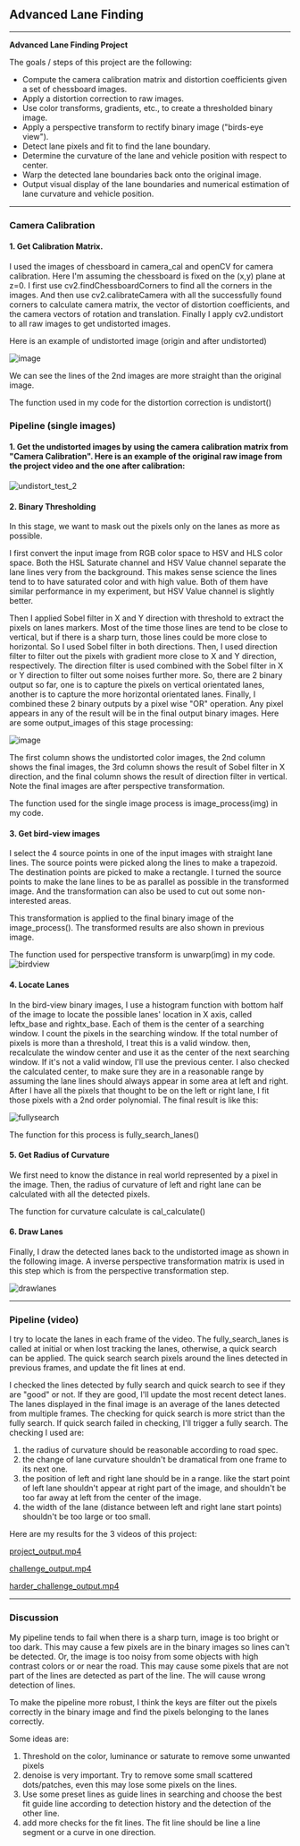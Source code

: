 ## Advanced Lane Finding 

---

**Advanced Lane Finding Project**

The goals / steps of this project are the following:

* Compute the camera calibration matrix and distortion coefficients given a set of chessboard images.
* Apply a distortion correction to raw images.
* Use color transforms, gradients, etc., to create a thresholded binary image.
* Apply a perspective transform to rectify binary image ("birds-eye view").
* Detect lane pixels and fit to find the lane boundary.
* Determine the curvature of the lane and vehicle position with respect to center.
* Warp the detected lane boundaries back onto the original image.
* Output visual display of the lane boundaries and numerical estimation of lane curvature and vehicle position.


---

### Camera Calibration

#### 1. Get Calibration Matrix.

I used the images of chessboard in camera_cal and openCV for camera calibration. Here I'm assuming the chessboard is fixed on the (x,y) plane at z=0. I first use cv2.findChessboardCorners to find all the corners in the images. And then use cv2.calibrateCamera with all the successfully found corners to calculate camera matrix, the vector of distortion coefficients, and the camera vectors of rotation and translation. Finally I apply cv2.undistort to all raw images to get undistorted images.

Here is an example of undistorted image (origin and after undistorted)

![image](./output_images/undistort.png)

We can see the lines of the 2nd images are more straight than the original image.

The function used in my code for the distortion correction is undistort()

### Pipeline (single images)

#### 1. Get the undistorted images by using the camera calibration matrix from "Camera Calibration". Here is an example of the original raw image from the project video and the one after calibration:

![undistort_test_2](output_images/undistort_test_2.png)

#### 2. Binary Thresholding 

In this stage, we want to mask out the pixels only on the lanes as more as possible. 

I first convert the input image from RGB color space to HSV and HLS color space. Both the HSL Saturate channel and HSV Value channel separate the lane lines very from the background. This makes sense science the lines tend to to have saturated color and with high value. Both of them have similar performance in my experiment, but HSV Value channel is slightly better.

Then I applied Sobel filter in X and Y direction with threshold to extract the pixels on lanes markers. Most of the time those lines are tend to be close to vertical, but if there is a sharp turn, those lines could be more close to horizontal. So I used Sobel filter in both directions. Then, I used direction filter to filter out the pixels with gradient more close to X and Y direction, respectively. The direction filter is used combined with the Sobel filter in X or Y direction to filter out some noises further more. So, there are 2 binary output so far, one is to capture the pixels on vertical orientated lanes, another is to capture the more horizontal orientated lanes. Finally, I combined these 2 binary outputs by a pixel wise "OR" operation. Any pixel appears in any of the result will be in the final output binary images. Here are some output_images of this stage processing:

![image](./output_images/sobel_dir.png)



The first column shows the undistorted color images, the 2nd column shows the final images, the 3rd column shows the result of Sobel filter in X direction, and the final column shows the result of direction filter in vertical. Note the final images are after perspective transformation. 

The function used for the single image process is image_process(img) in my code. 

#### 3. Get bird-view images

I select the 4 source points in one of the input images with straight lane lines. The source points were picked along the lines to make a trapezoid. The destination points are picked to make a rectangle. I turned the source points to make the lane lines to be as parallel as possible in the transformed image. And the transformation can also be used to cut out some non-interested areas.

This transformation is applied to the final binary image of the image_process(). The transformed results are also shown in previous image.

The function used for perspective transform is unwarp(img) in my code.  ![birdview](output_images/birdview.png)

#### 4. Locate Lanes

In the bird-view binary images, I use a histogram function with bottom half of the image to locate the possible lanes' location in X axis, called leftx_base and rightx_base. Each of them is the center of a searching window. I count the pixels in the searching window. If the total number of pixels is more than a threshold, I treat this is a valid window. then, recalculate the window center and use it as the center of the next searching window. If it's not a valid window, I'll use the previous center. I also checked the calculated center, to make sure they are in a reasonable range by assuming the lane lines should always appear in some area at left and right. After I have all the pixels that thought to be on the left or right lane, I fit those pixels with a 2nd order polynomial. The final result is like this:

![fullysearch](output_images/fullysearch.png)

The function for this process is fully_search_lanes()

#### 5. Get Radius of Curvature 

We first need to know the distance in real world represented by a pixel in the image.  Then, the radius of curvature of left and right lane can be calculated with all the detected pixels. 

The function for curvature calculate is cal_calculate()

#### 6. Draw Lanes

Finally, I draw the detected lanes back to the undistorted image as shown in the following image. A inverse perspective transformation matrix is used in this step which is from the perspective transformation step.

![drawlanes](output_images/drawlanes.png)

---

### Pipeline (video)

I try to locate the lanes in each frame of the video. The fully_search_lanes is called at initial or when lost tracking the lanes, otherwise, a quick search can be applied. The quick search search pixels around the lines detected in previous frames, and update the fit lines at end.

I checked the lines detected by fully search and quick search to see if they are "good" or not. If they are good, I'll update the most recent detect lanes. The lanes displayed in the final image is an average of the lanes detected from multiple frames. The checking for quick search is more strict than the fully search. If quick search failed in checking, I'll trigger a fully search. The checking I used are:

1. the radius of curvature should be reasonable according to road spec.
2. the change of lane curvature shouldn't be dramatical from one frame to its next one.
3. the position of left and right lane should be in a range. like the start point of left lane shouldn't appear at right part of the image, and shouldn't be too far away at left from the center of the image.
4. the width of the lane (distance between left and right lane start points) shouldn't be too large or too small.

Here are my results for the 3 videos of this project:

[project_output.mp4](output_images/project_output.mp4)

[challenge_output.mp4](output_images/challenge_output.mp4)

[harder_challenge_output.mp4](output_images/harder_challenge_output.mp4)

---

### Discussion

My pipeline tends to fail when there is a sharp turn, image is too bright or too dark. This may cause a few pixels are in the binary images so lines can't be detected. Or, the image is too noisy from some objects with high contrast colors or or near the road. This may cause some pixels that are not part of the lines are detected as part of the line. The will cause wrong detection of lines.

To make the pipeline more robust, I think the keys are filter out the pixels correctly in the binary image and find the pixels belonging to the lanes correctly. 

Some ideas are:

1. Threshold on the color, luminance or saturate to remove some unwanted pixels
2. denoise is very important. Try to remove some small scattered dots/patches, even this may lose some pixels on the lines.
3. Use some preset lines as guide lines in searching and choose the best fit guide line according to detection history and the detection of the other line.
4. add more checks for the fit lines. The fit line should be line a line segment or a curve in one direction. 